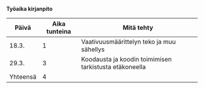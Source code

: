 **Työaika kirjanpito**

Päivä | Aika tunteina | Mitä tehty
------|---------------|-------------
18.3. | 1 | Vaativuusmäärittelyn teko ja muu sähellys
29.3. | 3 | Koodausta ja koodin toimimisen tarkistusta etäkoneella
Yhteensä | 4 | 

